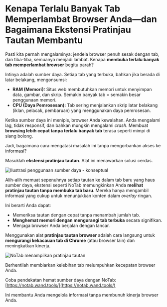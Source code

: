 # Kenapa Terlalu Banyak Tab Memperlambat Browser Anda—dan Bagaimana Ekstensi Pratinjau Tautan Membantu

Pasti kita pernah mengalaminya: jendela browser penuh sesak dengan tab, dan tiba-tiba, semuanya menjadi lambat. Kenapa **membuka terlalu banyak tab memperlambat browser** begitu parah?

Intinya adalah sumber daya. Setiap tab yang terbuka, bahkan jika berada di latar belakang, mengonsumsi:

*   **RAM (Memori):** Situs web membutuhkan memori untuk menyimpan data, gambar, dan skrip. Semakin banyak tab = semakin besar penggunaan memori.
*   **CPU (Daya Pemrosesan):** Tab sering menjalankan skrip latar belakang (iklan, pelacak, pembaruan) yang menggunakan daya pemrosesan.

Ketika sumber daya ini menipis, browser Anda kewalahan. Anda mengalami lag, tidak responsif, dan bahkan mungkin mengalami *crash*. Membuat **browsing lebih cepat tanpa terlalu banyak tab** terasa seperti mimpi di siang bolong.

Jadi, bagaimana cara mengatasi masalah ini tanpa mengorbankan akses ke informasi?

Masuklah **ekstensi pratinjau tautan**. Alat ini menawarkan solusi cerdas.

![Ilustrasi penggunaan sumber daya - konseptual](images/notab1.png) <!-- Mungkin sulit menemukan gambar yang sesuai secara langsung, menggunakan konsep placeholder -->

Alih-alih memuat sepenuhnya setiap tautan ke dalam tab baru yang haus sumber daya, ekstensi seperti NoTab memungkinkan Anda **melihat pratinjau tautan tanpa membuka tab baru**. Mereka hanya mengambil informasi yang cukup untuk menunjukkan konten dalam *overlay* ringan.

Ini berarti Anda dapat:

*   Memeriksa tautan dengan cepat tanpa menambah jumlah tab.
*   **Menghemat memori dengan mengurangi tab terbuka** secara signifikan.
*   Menjaga browser Anda berjalan dengan lancar.

Menggunakan alat **pratinjau tautan browser** adalah cara langsung untuk **mengurangi kekacauan tab di Chrome** (atau browser lain) dan meningkatkan kinerja.

![NoTab menampilkan pratinjau tautan](images/notab2.png)

Berhentilah membiarkan kelebihan tab melumpuhkan kecepatan browser Anda.

Coba pendekatan hemat sumber daya dengan NoTab: [https://notab.wand.tools/](https://notab.wand.tools/)

Ini membantu Anda mengelola informasi tanpa membunuh kinerja browser Anda.

